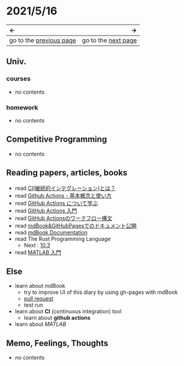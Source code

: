 # 2021/5/16
|←|→|
|:---|---:|
go to the [previous page](./15th.md) | go to the [next page](./17th.md)

## Univ.
### courses
- no contents

### homework
- no contents

## Competitive Programming
- no contents

## Reading papers, articles, books
- read [CI(継続的インテグレーション)とは？](https://cloudbees.techmatrix.jp/devops/ci/)
- read [Github Actions - 基本概念と使い方](https://qiita.com/Yuuki557/items/5ea3d46b8f6251805c4e)
- read [GitHub Actions について学ぶ](https://docs.github.com/ja/actions/learn-github-actions)
- read [GitHub Actions 入門](https://docs.github.com/ja/actions/learn-github-actions/introduction-to-github-actions)
- read [GitHub Actionsのワークフロー構文](https://docs.github.com/ja/actions/reference/workflow-syntax-for-github-actions)
- read [mdBook&GitHubPagesでのドキュメント公開](https://zenn.dev/404_fof/articles/272f2a88d2d519b1edb3)
- read [mdBook Documentation](https://rust-lang.github.io/mdBook/index.html)
- read The Rust Programming Language
    - Next : [10.3](https://doc.rust-jp.rs/book-ja/ch10-03-lifetime-syntax.html)
- read [MATLAB 入門](https://jp.mathworks.com/help/matlab/getting-started-with-matlab.html)

## Else
- learn about mdBook
    - try to improve UI of this diary by using gh-pages with mdBook
    - [pull request](https://github.com/OtsuKotsu/daily_log/pull/1)
    - test run
- learn about **CI** (continuous integration) tool
    - learn about **github actions**
- learn about *MATLAB*

## Memo, Feelings, Thoughts
- no contents
